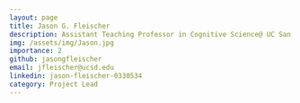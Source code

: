 ```yaml
---
layout: page
title: Jason G. Fleischer
description: Assistant Teaching Professor in Cognitive Science@ UC San Diego
img: /assets/img/Jason.jpg
importance: 2
github: jasongfleischer
email: jfleischer@ucsd.edu
linkedin: jason-fleischer-0330534
category: Project Lead
---
```

